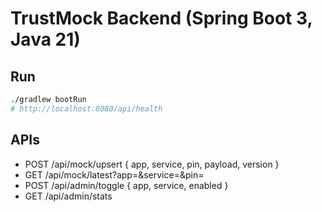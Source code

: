 # TrustMock Backend (Spring Boot 3, Java 21)

## Run
```bash
./gradlew bootRun
# http://localhost:8080/api/health
```

## APIs
- POST /api/mock/upsert  { app, service, pin, payload, version }
- GET  /api/mock/latest?app=&service=&pin=
- POST /api/admin/toggle { app, service, enabled }
- GET  /api/admin/stats
